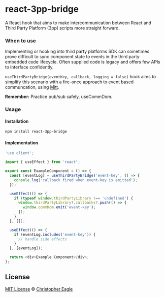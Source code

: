 # react-3pp-bridge

A React hook that aims to make intercommunication between React and Third Party Platform (3pp) scripts more straight forward.

### When to use

Implementing or hooking into third party platforms SDK can sometimes prove difficult to sync component state to events in the third party embedded code lifecycle. Often supplied code is legacy and offers few APIs to interface confidently.

`useThirdPartyBridge(eventKey, callback, logging = false)` hook aims to simplify this scenario with a fire-once approach to event based communcation, using [Mitt](https://github.com/developit/mitt).

**Remember:** Practice pub/sub safely, useCommDom.

### Usage

#### Installation

```bash
npm install react-3pp-bridge
```

#### Implementation

```javascript
'use client';

import { useEffect } from 'react';

export const ExampleComponent = () => {
  const [eventLog] = useThirdPartyBridge('event-key', () => {
    console.log('callback fired when event-key is emitted');
  });

  useEffect(() => {
    if (typeof window.thirdPartyLibrary !== 'undefined') {
      window.thirdPartyLibrary?.callbacks?.push(() => {
        window.commDom.emit('event-key');
      });
    }
  }, []);

  useEffect(() => {
    if (eventLog.includes('event-key')) {
      // handle side effects
    }
  }, [eventLog]);

  return <div>Example Component</div>;
};
```

## License

[MIT License](https://opensource.org/licenses/MIT) © [Christopher Eagle](https://chriseagle.dev)
